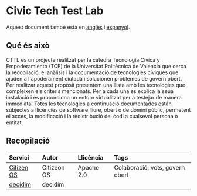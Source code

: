 # Civic Tech Test Lab

Aquest document també està en [anglès](README_en.md) i [espanyol](/README.md).

## Qué és això
CTTL es un projecte realitzat per la càtedra Tecnología Cívica y Empoderamiento (TCE) de la Universitat Politècnica de Valencia que cerca la recopilació, el anàlisis i la documentació de tecnologies cíviques que ajuden a l'apoderament ciutadà i solucionen problemes de govern obert. Per realitzar aquest propòsit presentem una llista amb les tecnologies que compleixen els criteris mencionats. Per a cada una es explica la seua instalació i es proporciona un entorn virtualitzat per a testejar de manera immediata. Totes les tecnologies a continuació documentades están subjectes a llicències de software lliure, obert o de domini públic, permetent el acces, la modificació i la redistribució del codi a cualsevol persona o entitat.

## Recopilació

| Servici   | Autor       | Llicència   | Tags |
| :--------- | :---------- | :--------- | :------ |
| [Citizen OS](/citizenos) | Citizeon OS | Apache 2.0 | Colaboració, vots, govern obert|
| [decidim](/decidim) | decidim | |
